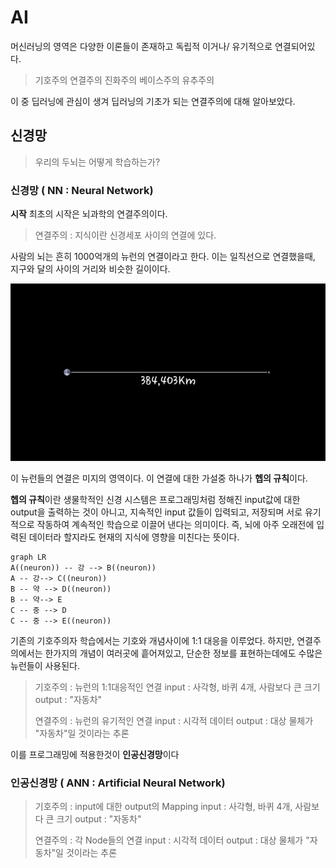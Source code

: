 # AI 
머신러닝의 영역은 다양한 이론들이 존재하고 독립적 이거나/ 유기적으로 연결되어있다.

> 기호주의
> 연결주의
> 진화주의
> 베이스주의
> 유추주의

이 중 딥러닝에 관심이 생겨 딥러닝의 기초가 되는 연결주의에 대해 알아보았다.
## 신경망
> 우리의 두뇌는 어떻게 학습하는가?

### 신경망 ( NN : Neural Network)

**시작**
최초의 시작은 뇌과학의 연결주의이다.
> 연결주의 : 지식이란 신경세포 사이의 연결에 있다.

사람의 뇌는 흔히 1000억개의 뉴런의 연결이라고 한다. 
이는 일직선으로 연결했을때, 지구와 달의 사이의 거리와 비슷한 길이이다.


<img src=./image/1_EarthnMoon.jpg>

이 뉴런들의 연결은 미지의 영역이다. 
이 연결에 대한 가설중 하나가 **헵의 규칙**이다. 



**헵의 규칙**이란 
생물학적인 신경 시스템은 프로그래밍처럼 정해진 input값에 대한 output을 출력하는 것이 아니고, 
지속적인 input 값들이 입력되고, 저장되며 서로 유기적으로 작동하여 계속적인 학습으로 이끌어 낸다는 의미이다.
즉, 뇌에 아주 오래전에 입력된 데이터라 할지라도 현재의 지식에 영향을 미친다는 뜻이다.

```mermaid
graph LR
A((neuron)) -- 강 --> B((neuron))
A -- 강--> C((neuron))
B -- 약 --> D((neuron))
B -- 약--> E
C -- 중 --> D
C -- 중 --> E((neuron))
```
 기존의 기호주의자 학습에서는 기호와 개념사이에 1:1 대응을 이루었다.
 하지만, 연결주의에서는 한가지의 개념이 여러곳에 흩어져있고,
 단순한 정보를 표현하는데에도 수많은 뉴런들이 사용된다.

>기호주의 : 뉴런의 1:1대응적인 연결
>input : 사각형, 바퀴 4개, 사람보다 큰 크기 
>output : "자동차" 
>
>연결주의 : 뉴런의  유기적인 연결
>input : 시각적 데이터
>output : 대상 물체가 "자동차"일 것이라는 추론

이를 프로그래밍에 적용한것이 **인공신경망**이다

### 인공신경망 ( ANN : Artificial Neural Network)


>기호주의 : input에 대한 output의 Mapping
>input : 사각형, 바퀴 4개, 사람보다 큰 크기 
>output : "자동차" 
>
>연결주의 : 각 Node들의 연결
>input : 시각적 데이터
>output : 대상 물체가 "자동차"일 것이라는 추론

<!--stackedit_data:
eyJoaXN0b3J5IjpbLTE5Njc0NzAyODksMjU3OTEyMjE3LC05Nz
c1MjcyMjEsLTE4NzAzMzg4MzMsLTIwMDczODI5NzYsLTYwNjY3
MTI0MiwtMzY1MTUxMDMzXX0=
-->